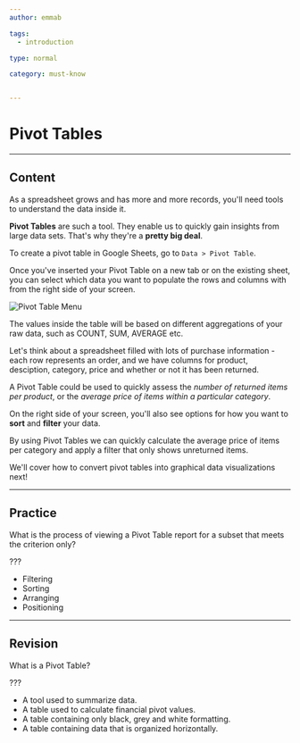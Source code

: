 ```yaml
---
author: emmab

tags:
  - introduction

type: normal

category: must-know


---
```

# Pivot Tables

---
## Content

As a spreadsheet grows and has more and more records, you'll need tools to understand the data inside it.

**Pivot Tables** are such a tool. They enable us to quickly gain insights from large data sets. That's why they're a **pretty big deal**.

To create a pivot table in Google Sheets, go to `Data > Pivot Table`.

Once you've inserted your Pivot Table on a new tab or on the existing sheet, you can select which data you want to populate the rows and columns with from the right side of your screen. 

![Pivot Table Menu](https://img.enkipro.com/0fa42049103ed40d153534f43c3cd4c9.png)

The values inside the table will be based on different aggregations of your raw data, such as COUNT, SUM, AVERAGE etc. 

Let's think about a spreadsheet filled with lots of purchase information - each row represents an order, and we have columns for product, desciption, category, price and whether or not it has been returned. 

A Pivot Table could be used to quickly assess the *number of returned items per product*, or the *average price of items within a particular category*.

On the right side of your screen, you'll also see options for how you want to **sort** and **filter** your data.

By using Pivot Tables we can quickly calculate the average price of items per category and apply a filter that only shows unreturned items.

We'll cover how to convert pivot tables into graphical data visualizations next!

---
## Practice

What is the process of viewing a Pivot Table report for a subset that meets the criterion only?

???

* Filtering
* Sorting
* Arranging
* Positioning

---
## Revision

What is a Pivot Table?

???

* A tool used to summarize data.
* A table used to calculate financial pivot values.
* A table containing only black, grey and white formatting.
* A table containing data that is organized horizontally.
